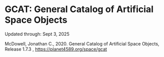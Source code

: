 # GCAT: General Catalog of Artificial Space Objects

Updated through: Sept 3, 2025

McDowell, Jonathan C., 2020. General Catalog of Artificial Space Objects, Release 1.7.3 , https://planet4589.org/space/gcat